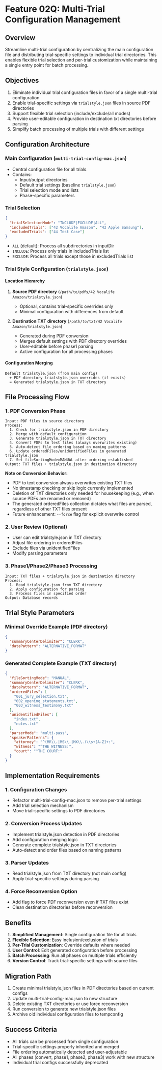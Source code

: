 # Feature 02Q: Multi-Trial Configuration Management

## Overview
Streamline multi-trial configuration by centralizing the main configuration file and distributing trial-specific settings to individual trial directories. This enables flexible trial selection and per-trial customization while maintaining a single entry point for batch processing.

## Objectives
1. Eliminate individual trial configuration files in favor of a single multi-trial configuration
2. Enable trial-specific settings via `trialstyle.json` files in source PDF directories
3. Support flexible trial selection (include/exclude/all modes)
4. Provide user-editable configuration in destination txt directories before parsing
5. Simplify batch processing of multiple trials with different settings

## Configuration Architecture

### Main Configuration (`multi-trial-config-mac.json`)
- Central configuration file for all trials
- Contains:
  - Input/output directories
  - Default trial settings (baseline `trialstyle.json`)
  - Trial selection mode and lists
  - Phase-specific parameters

### Trial Selection
```json
{
  "trialSelectionMode": "INCLUDE|EXCLUDE|ALL",
  "includedTrials": ["42 Vocalife Amazon", "43 Apple Samsung"],
  "excludedTrials": ["44 Test Case"]
}
```
- `ALL` (default): Process all subdirectories in inputDir
- `INCLUDE`: Process only trials in includedTrials list
- `EXCLUDE`: Process all trials except those in excludedTrials list

### Trial Style Configuration (`trialstyle.json`)

#### Location Hierarchy
1. **Source PDF directory** (`/path/to/pdfs/42 Vocalife Amazon/trialstyle.json`)
   - Optional, contains trial-specific overrides only
   - Minimal configuration with differences from default

2. **Destination TXT directory** (`/path/to/txt/42 Vocalife Amazon/trialstyle.json`)
   - Generated during PDF conversion
   - Merges default settings with PDF directory overrides
   - User-editable before phase1 parsing
   - Active configuration for all processing phases

#### Configuration Merging
```
Default trialstyle.json (from main config)
  + PDF directory trialstyle.json overrides (if exists)
  = Generated trialstyle.json in TXT directory
```

## File Processing Flow

### 1. PDF Conversion Phase
```
Input: PDF files in source directory
Process:
  1. Check for trialstyle.json in PDF directory
  2. Merge with default configuration
  3. Generate trialstyle.json in TXT directory
  4. Convert PDFs to text files (always overwrites existing)
  5. Auto-detect file ordering based on naming patterns
  6. Update orderedFiles/unidentifiedFiles in generated trialstyle.json
  7. Set fileSortingMode=MANUAL after ordering established
Output: TXT files + trialstyle.json in destination directory
```

**Note on Conversion Behavior:**
- PDF to text conversion always overwrites existing TXT files
- No timestamp checking or skip logic currently implemented
- Deletion of TXT directories only needed for housekeeping (e.g., when source PDFs are renamed or removed)
- The generated orderedFiles collection dictates what files are parsed, regardless of other TXT files present
- Future enhancement: `--force` flag for explicit overwrite control

### 2. User Review (Optional)
- User can edit trialstyle.json in TXT directory
- Adjust file ordering in orderedFiles
- Exclude files via unidentifiedFiles
- Modify parsing parameters

### 3. Phase1/Phase2/Phase3 Processing
```
Input: TXT files + trialstyle.json in destination directory
Process:
  1. Read trialstyle.json from TXT directory
  2. Apply configuration for parsing
  3. Process files in specified order
Output: Database records
```

## Trial Style Parameters

### Minimal Override Example (PDF directory)
```json
{
  "summaryCenterDelimiter": "CLERK",
  "datePattern": "ALTERNATIVE_FORMAT"
}
```

### Generated Complete Example (TXT directory)
```json
{
  "fileSortingMode": "MANUAL",
  "summaryCenterDelimiter": "CLERK",
  "datePattern": "ALTERNATIVE_FORMAT",
  "orderedFiles": [
    "001_jury_selection.txt",
    "002_opening_statements.txt",
    "003_witness_testimony.txt"
  ],
  "unidentifiedFiles": [
    "index.txt",
    "notes.txt"
  ],
  "parserMode": "multi-pass",
  "speakerPatterns": {
    "attorney": "^(MR\\.|MS\\.|MX\\.)\\s+[A-Z]+:",
    "witness": "^THE WITNESS:",
    "court": "^THE COURT:"
  }
}
```

## Implementation Requirements

### 1. Configuration Changes
- Refactor multi-trial-config-mac.json to remove per-trial settings
- Add trial selection mechanism
- Move trial-specific settings to PDF directories

### 2. Conversion Process Updates
- Implement trialstyle.json detection in PDF directories
- Add configuration merging logic
- Generate complete trialstyle.json in TXT directories
- Auto-detect and order files based on naming patterns

### 3. Parser Updates
- Read trialstyle.json from TXT directory (not main config)
- Apply trial-specific settings during parsing

### 4. Force Reconversion Option
- Add flag to force PDF reconversion even if TXT files exist
- Clean destination directories before reconversion

## Benefits
1. **Simplified Management**: Single configuration file for all trials
2. **Flexible Selection**: Easy inclusion/exclusion of trials
3. **Per-Trial Customization**: Override defaults where needed
4. **User Control**: Edit generated configuration before processing
5. **Batch Processing**: Run all phases on multiple trials efficiently
6. **Version Control**: Track trial-specific settings with source files

## Migration Path
1. Create minimal trialstyle.json files in PDF directories based on current configs
2. Update multi-trial-config-mac.json to new structure
3. Delete existing TXT directories or use force reconversion
4. Run conversion to generate new trialstyle.json files
5. Archive old individual configuration files to tempconfig

## Success Criteria
- All trials can be processed from single configuration
- Trial-specific settings properly inherited and merged
- File ordering automatically detected and user-adjustable
- All phases (convert, phase1, phase2, phase3) work with new structure
- Individual trial configs successfully deprecated